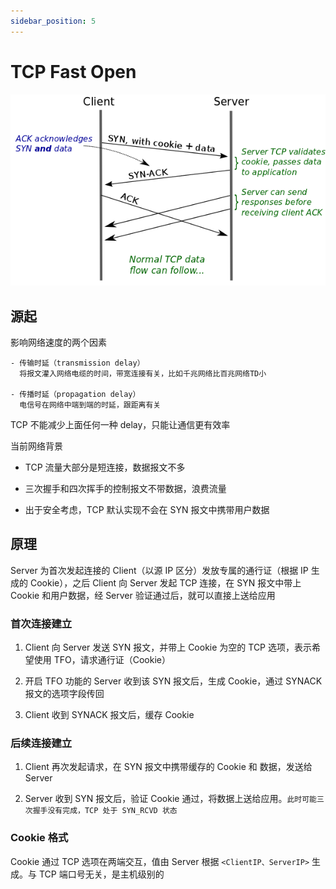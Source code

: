 ```yaml
---
sidebar_position: 5
---
```

    
# TCP Fast Open

![TFO](./assets/tfo.png)

## 源起

影响网络速度的两个因素

```text
- 传输时延（transmission delay）
  将报文灌入网络电缆的时间，带宽连接有关，比如千兆网络比百兆网络TD小

- 传播时延（propagation delay）
  电信号在网络中端到端的时延，跟距离有关
```

TCP 不能减少上面任何一种 delay，只能让通信更有效率

当前网络背景

- TCP 流量大部分是短连接，数据报文不多

- 三次握手和四次挥手的控制报文不带数据，浪费流量

- 出于安全考虑，TCP 默认实现不会在 SYN 报文中携带用户数据

## 原理

Server 为首次发起连接的 Client（以源 IP 区分）发放专属的通行证（根据 IP 生成的 Cookie），之后 Client 向 Server 发起 TCP 连接，在 SYN 报文中带上 Cookie 和用户数据，经 Server 验证通过后，就可以直接上送给应用

### 首次连接建立

1. Client 向 Server 发送 SYN 报文，并带上 Cookie 为空的 TCP 选项，表示希望使用 TFO，请求通行证（Cookie）

2. 开启 TFO 功能的 Server 收到该 SYN 报文后，生成 Cookie，通过 SYNACK 报文的选项字段传回

3. Client 收到 SYNACK 报文后，缓存 Cookie

### 后续连接建立

1. Client 再次发起请求，在 SYN 报文中携带缓存的 Cookie 和 数据，发送给 Server

2. Server 收到 SYN 报文后，验证 Cookie 通过，将数据上送给应用。`此时可能三次握手没有完成，TCP 处于 SYN_RCVD 状态`

### Cookie 格式

Cookie 通过 TCP 选项在两端交互，值由 Server 根据 `<ClientIP、ServerIP>` 生成。与 TCP 端口号无关，是主机级别的

      